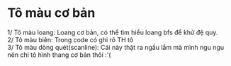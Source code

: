 ﻿# Tô màu cơ bản

1/ Tô màu loang: Loang cơ bản, có thể tìm hiểu loang bfs để khử đệ quy.\
2/ Tô màu biên: Trong code có ghi rõ TH tô\
3/ Tô màu dòng quét(scanline): Cái này thật ra ngầu lắm mà mình ngu ngu nên chỉ tô hình thang cơ bản thôi :'(